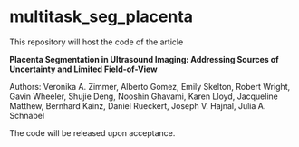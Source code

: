 # multitask_seg_placenta

This repository will host the code of the article 

**Placenta Segmentation in Ultrasound Imaging: Addressing Sources of Uncertainty and Limited Field-of-View** 

Authors: Veronika A. Zimmer, Alberto Gomez, Emily Skelton, Robert Wright, Gavin Wheeler, Shujie Deng, Nooshin Ghavami, Karen Lloyd, Jacqueline Matthew, Bernhard Kainz, Daniel Rueckert, Joseph V. Hajnal, Julia A. Schnabel

The code will be released upon acceptance.

